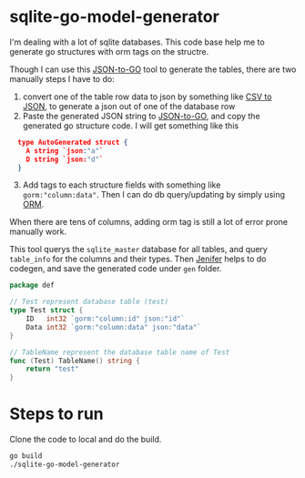# sqlite-go-model-generator

I'm dealing with a lot of sqlite databases. This code base help me to generate go structures with orm tags on the structre. 

Though I can use this [JSON-to-GO](https://mholt.github.io/json-to-go/) tool to generate the tables, there are two manually steps I have to do:

1. convert one of the table row data to json by something like [CSV to JSON](https://csvjson.com/), to generate a json out of one of the database row
2. Paste the generated JSON string to [JSON-to-GO](https://mholt.github.io/json-to-go/), and copy the generated go structure code. I will get something like this 
  ```json
    type AutoGenerated struct {
  	  A string `json:"a"`
  	  D string `json:"d"`
    }
  ```
3. Add tags to each structure fields with something like ```gorm:"column:data"```. Then I can do db query/updating by simply using [ORM](github.com/jinzhu/gorm).

When there are tens of columns, adding orm tag is still a lot of error prone manually work. 

This tool querys the ```sqlite_master``` database for all tables, and query ```table_info``` for the columns and their types. Then [Jenifer](https://github.com/dave/jennifer) helps to do codegen, and save the generated code under ```gen``` folder.

```go
package def

// Test represent database table (test)
type Test struct {
	ID   int32 `gorm:"column:id" json:"id"`
	Data int32 `gorm:"column:data" json:"data"`
}

// TableName represent the database table name of Test
func (Test) TableName() string {
	return "test"
}
```

# Steps to run

Clone the code to local and do the build.

```sh
go build
./sqlite-go-model-generator
```
